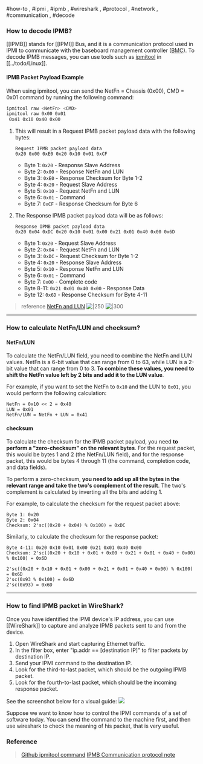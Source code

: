 #how-to , #ipmi , #ipmb , #wireshark , #protocol , #network , #communication , #decode

### How to decode IPMB?

[[IPMB]] stands for [[IPMI]] Bus, and it is a communication protocol used in IPMI to communicate with the baseboard management controller ([BMC](../todo/BMC)). To decode IPMB messages, you can use tools such as [ipmitool](../todo/ipmitool) in [[../todo/Linux]].

#### IPMB Packet Payload Example

When using ipmitool, you can send the NetFn = Chassis (0x00), CMD = 0x01 command by running the following command:

```bash
ipmitool raw <NetFn> <CMD>
ipmitool raw 0x00 0x01
 0x41 0x10 0x40 0x00
```

1. This will result in a Request IPMB packet payload data with the following bytes:

    ```
    Request IPMB packet payload data
    0x20 0x00 0xE0 0x20 0x10 0x01 0xCF
    ```
    * Byte 1: `0x20` - Response Slave Address
    * Byte 2: `0x00` - Response NetFn and LUN
    * Byte 3: `0xE0` - Response Checksum for Byte 1-2
    * Byte 4: `0x20` - Request Slave Address
    * Byte 5: `0x10` - Request NetFn and LUN
    * Byte 6: `0x01` - Command
    * Byte 7: `0xCF` - Response Checksum for Byte 6

2. The Response IPMB packet payload data will be as follows:

    ```
    Response IPMB packet payload data
    0x20 0x04 0xDC 0x20 0x10 0x01 0x00 0x21 0x01 0x40 0x00 0x6D
    ```

    * Byte 1: `0x20` - Request Slave Address
    * Byte 2: `0x04` - Request NetFn and LUN
    * Byte 3: `0xDC` - Request Checksum for Byte 1-2
    * Byte 4: `0x20` - Response Slave Address
    * Byte 5: `0x10` - Response NetFn and LUN
    * Byte 6: `0x01` - Command
    * Byte 7: `0x00` - Complete code
    * Byte 8-11: `0x21 0x01 0x40 0x00` - Response Data
    * Byte 12: `0x6D` - Response Checksum for Byte 4-11

> reference [NetFn and LUN](https://prayprogramer.wordpress.com/2015/06/02/ipmb%E9%80%9A%E8%A8%8A%E5%8D%94%E5%AE%9A%E7%AD%86%E8%A8%98/)
> ![|250](../../attachments/How%20to%20decode%20IPMI%20packet.png)
> ![|300](../../attachments/How%20to%20decode%20IPMI%20packet-1.png)

---

### How to calculate NetFn/LUN and checksum?

#### NetFn/LUN
To calculate the NetFn/LUN field, you need to combine the NetFn and LUN values. NetFn is a 6-bit value that can range from 0 to 63, while LUN is a 2-bit value that can range from 0 to 3. **To combine these values, you need to shift the NetFn value left by 2 bits and add it to the LUN value**.

For example, if you want to set the NetFn to `0x10` and the LUN to `0x01`, you would perform the following calculation:
```
NetFn = 0x10 << 2 = 0x40
LUN = 0x01
NetFn/LUN = NetFn + LUN = 0x41
```

#### checksum
To calculate the checksum for the IPMB packet payload, you need **to perform a "zero-checksum" on the relevant bytes**. For the request packet, this would be bytes 1 and 2 (the NetFn/LUN field), and for the response packet, this would be bytes 4 through 11 (the command, completion code, and data fields).

To perform a zero-checksum, **you need to add up all the bytes in the relevant range and take the two's complement of the result**. The two's complement is calculated by inverting all the bits and adding 1.

For example, to calculate the checksum for the request packet above:
```
Byte 1: 0x20
Byte 2: 0x04
Checksum: 2'sc((0x20 + 0x04) % 0x100) = 0xDC
```

Similarly, to calculate the checksum for the response packet:
```
Byte 4-11: 0x20 0x10 0x01 0x00 0x21 0x01 0x40 0x00
Checksum: 2'sc((0x20 + 0x10 + 0x01 + 0x00 + 0x21 + 0x01 + 0x40 + 0x00) % 0x100) = 0x6D

2'sc((0x20 + 0x10 + 0x01 + 0x00 + 0x21 + 0x01 + 0x40 + 0x00) % 0x100) = 0x6D
2'sc(0x93 % 0x100) = 0x6D
2'sc(0x93) = 0x6D
```

---

### How to find IPMB packet in WireShark?

Once you have identified the IPMI device's IP address, you can use [[WireShark]] to capture and analyze IPMB packets sent to and from the device.

1. Open WireShark and start capturing Ethernet traffic.
2. In the filter box, enter "ip.addr == [destination IP]" to filter packets by destination IP.
3. Send your IPMI command to the destination IP.
4. Look for the third-to-last packet, which should be the outgoing IPMB packet.
5. Look for the fourth-to-last packet, which should be the incoming response packet.

See the screenshot below for a visual guide:
![](../../attachments/How%20to%20decode%20IPMI%20packet-2.png)

Suppose we want to know how to control the IPMI commands of a set of software today. You can send the command to the machine first, and then use wireshark to check the meaning of his packet, that is very useful.

### Reference
> [Github ipmitool command](https://github.com/erik-smit/oohhh-what-does-this-ipmi-doooo-no-deedee-nooooo/blob/master/1-discovering/snippets/Computercheese/IPMI-Chassis%20Device%20Commands.txt)
> [IPMB Communication protocol note](https://prayprogramer.wordpress.com/2015/06/02/ipmb%E9%80%9A%E8%A8%8A%E5%8D%94%E5%AE%9A%E7%AD%86%E8%A8%98/)